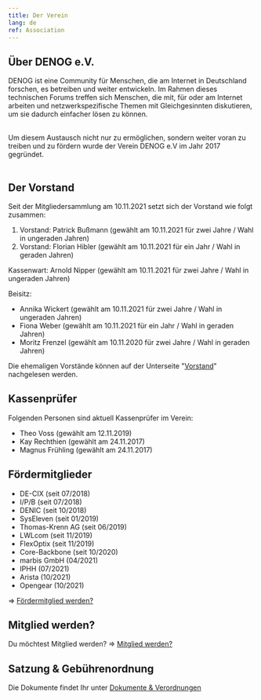 ```yaml
---
title: Der Verein
lang: de
ref: Association
---
```


## Über DENOG e.V.
DENOG ist eine Community für Menschen, die am Internet in Deutschland forschen, es betreiben und weiter entwickeln. Im Rahmen dieses technischen Forums treffen sich Menschen, die mit, für oder am Internet arbeiten und netzwerkspezifische Themen mit Gleichgesinnten diskutieren, um sie dadurch einfacher lösen zu können.
<br />
<br />

Um diesem Austausch nicht nur zu ermöglichen, sondern weiter voran zu treiben und zu fördern wurde der Verein DENOG e.V im Jahr 2017 gegründet.
<br />
<br />


## Der Vorstand

Seit der Mitgliedersammlung am 10.11.2021 setzt sich der Vorstand wie folgt zusammen:

1. Vorstand: Patrick Bußmann (gewählt am 10.11.2021 für zwei Jahre / Wahl in ungeraden Jahren)
2. Vorstand: Florian Hibler (gewählt am 10.11.2021 für ein Jahr / Wahl in geraden Jahren)

Kassenwart: Arnold Nipper (gewählt am 10.11.2021 für zwei Jahre / Wahl in ungeraden Jahren)

Beisitz:
- Annika Wickert (gewählt am 10.11.2021 für zwei Jahre / Wahl in ungeraden Jahren)
- Fiona Weber (gewählt am 10.11.2021 für ein Jahr / Wahl in geraden Jahren)
- Moritz Frenzel (gewählt am 10.11.2020 für zwei Jahre / Wahl in geraden Jahren)


Die ehemaligen Vorstände können auf der Unterseite "<a href="board.html">Vorstand</a>" nachgelesen werden.


## Kassenprüfer

Folgenden Personen sind aktuell Kassenprüfer im Verein:

- Theo Voss (gewählt am 12.11.2019)
- Kay Rechthien (gewählt am 24.11.2017)
- Magnus Frühling (gewählt am 24.11.2017)


## Fördermitglieder

- DE-CIX (seit 07/2018)
- I/P/B (seit 07/2018)
- DENIC (seit 10/2018)
- SysEleven (seit 01/2019)
- Thomas-Krenn AG (seit 06/2019)
- LWLcom (seit 11/2019)
- FlexOptix (seit 11/2019)
- Core-Backbone (seit 10/2020)
- marbis GmbH (04/2021)
- IPHH (07/2021)
- Arista (10/2021)
- Opengear (10/2021)

=> <a href="become_sustaining_member.html">Fördermitglied werden?</a>


## Mitglied werden?

Du möchtest Mitglied werden? => <a href="become_member.html">Mitglied werden?</a>


## Satzung & Gebührenordnung

Die Dokumente findet Ihr unter <a href="documents.html">Dokumente & Verordnungen</a>

